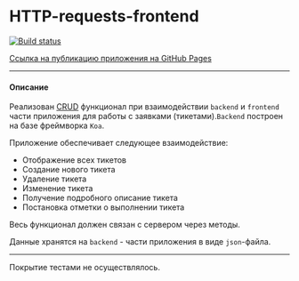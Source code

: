 # HTTP-requests-frontend

[![Build status](https://ci.appveyor.com/api/projects/status/mcgkvgr422dloeq4?svg=true)](https://ci.appveyor.com/project/AACMKT/ahj-http-frontend)

[Ссылка на публикацию приложения на GitHub Pages](https://aacmkt.github.io/ahj-http-frontend/)

---

#### Описание


Реализован [CRUD](https://ru.wikipedia.org/wiki/CRUD) функционал при взаимодействии `backend` и `frontend` части приложения для работы с заявками (тикетами).`Backend` построен на базе фреймворка `Koa`.

Приложение обеспечивает следующее взаимодействие:

* Отображение всех тикетов
* Создание нового тикета
* Удаление тикета
* Изменение тикета
* Получение подробного описание тикета
* Постановка отметки о выполнении тикета

Весь функционал должен связан с сервером через методы.

Данные хранятся на `backend` - части приложения в виде `json`-файла.

---

Покрытие тестами не осуществлялось.
